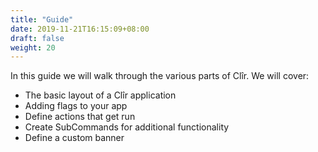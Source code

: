 ```yaml
---
title: "Guide"
date: 2019-11-21T16:15:09+08:00
draft: false
weight: 20
---
```


In this guide we will walk through the various parts of Clîr. We will cover:

  * The basic layout of a Clîr application
  * Adding flags to your app
  * Define actions that get run
  * Create SubCommands for additional functionality
  * Define a custom banner